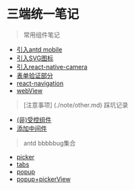 # 三端统一笔记

> 常用组件笔记
- [引入antd mobile](./components/antd.md)
- [引入SVG图标](./components/svg.md)
- [引入react-native-camera](./components/camera.md)
- [表单验证部分](./components/validateFields.md)
- [react-navigation](./components/navigation.md)
- [webView](./components/webView.md)
> [注意事项] (./note/other.md)
> 踩坑记录
- [(非)受控组件](./note/controlled.md)
- [添加中间件](./note/middleware.md)
> antd bbbbbug集合
- [picker](./antdbugs/picker.md)
- [tabs](./antdbugs/tabs.md)
- [popup](./antdbugs/popup.md)
- [popup+pickerView](./antdbugs/pickerView.md)